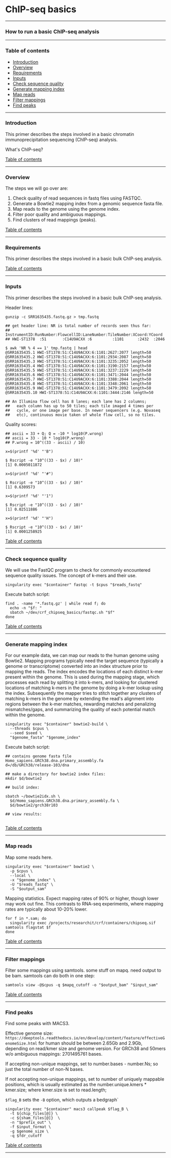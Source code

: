 # ChIP-seq basics

---

### How to run a basic ChIP-seq analysis

---

### Table of contents

- [Introduction](#introduction)
- [Overview](#overview)
- [Requirements](#requirements)
- [Inputs](#inputs)
- [Check sequence quality](#check-sequence-quality)
- [Generate mapping index](#generate-mapping-index)
- [Map reads](#map-reads)
- [Filter mappings](#filter-mappings)
- [Find peaks](#find-peaks)

---

### Introduction

This primer describes the steps involved in a basic chromatin immunoprecipitation sequencing (ChIP-seq) analysis.

What's ChIP-seq?

[Table of contents](#table-of-contents)

---

### Overview

The steps we will go over are:

  1) Check quality of read sequences in fastq files using FASTQC.
  2) Generate a Bowtie2 mapping index from a genomic sequence fasta file.
  3) Map reads to the genome using the genome index.
  4) Filter poor quality and ambiguous mappings.
  5) Find clusters of read mappings (peaks).

[Table of contents](#table-of-contents)

---

### Requirements

This primer describes the steps involved in a basic bulk ChIP-seq analysis.

[Table of contents](#table-of-contents)

---

### Inputs

This primer describes the steps involved in a basic bulk ChIP-seq analysis.

Header lines:

```
gunzip -c SRR1635435.fastq.gz > tmp.fastq

## get header line: NR is total number of records seen thus far:
## InstrumentID:RunNumber:FlowcellID:LaneNumber:TileNumber:XCoord:YCoord
## HWI-ST1378  :51       :C14U9ACXX :6         :1101      :2432  :2046

$ awk 'NR % 4 == 1' tmp.fastq | head
@SRR1635435.1 HWI-ST1378:51:C14U9ACXX:6:1101:2627:2077 length=50
@SRR1635435.2 HWI-ST1378:51:C14U9ACXX:6:1101:2934:2087 length=50
@SRR1635435.3 HWI-ST1378:51:C14U9ACXX:6:1101:3235:2052 length=50
@SRR1635435.4 HWI-ST1378:51:C14U9ACXX:6:1101:3190:2157 length=50
@SRR1635435.5 HWI-ST1378:51:C14U9ACXX:6:1101:3237:2229 length=50
@SRR1635435.6 HWI-ST1378:51:C14U9ACXX:6:1101:3471:2044 length=50
@SRR1635435.7 HWI-ST1378:51:C14U9ACXX:6:1101:3388:2044 length=50
@SRR1635435.8 HWI-ST1378:51:C14U9ACXX:6:1101:3348:2061 length=50
@SRR1635435.9 HWI-ST1378:51:C14U9ACXX:6:1101:3479:2092 length=50
@SRR1635435.10 HWI-ST1378:51:C14U9ACXX:6:1101:3444:2146 length=50

## An Illumina flow cell has 8 lanes; each lane has 2 columns;
##   each column has up to 50 tiles; each tile imaged 4 times per
##   cycle, or one image per base. In newer sequencers (e.g. Novaseq
##   etc), continuous movie taken of whole flow cell, so no tiles.
```

Quality scores:

```
## ascii = 33 + Q; Q = -10 * log10(P.wrong)
## ascii = 33 - 10 * log10(P.wrong)
## P.wrong = 10^((33 - ascii) / 10)

x=$(printf '%d' "'B")

$ Rscript -e "10^((33 - $x) / 10)"
[1] 0.0005011872

x=$(printf '%d' "'#")

$ Rscript -e "10^((33 - $x) / 10)"
[1] 0.6309573

x=$(printf '%d' "'1")

$ Rscript -e "10^((33 - $x) / 10)"
[1] 0.02511886

x=$(printf '%d' "'H")

$ Rscript -e "10^((33 - $x) / 10)"
[1] 0.0001258925
```

[Table of contents](#table-of-contents)

---

### Check sequence quality

We will use the FastQC program to check for commonly encountered sequence quality issues. The concept of k-mers and their use.

```
singularity exec "$container" fastqc -t $cpus "$reads_fastq"
```

Execute batch script:

```
find . -name '*.fastq.gz' | while read f; do
  echo -n "$f: "
  sbatch ~/dev/crf_chipseq_basics/fastqc.sh "$f"
done
```

[Table of contents](#table-of-contents)

---

### Generate mapping index

For our example data, we can map our reads to the human genome using Bowtie2. Mapping programs typically need the target sequence (typically a genome or transcriptome) converted into an index structure prior to mapping the reads. The index encodes the locations of each distinct k-mer present within the genome. This is used during the mapping stage, which processes each read by splitting it into k-mers, and looking for clustered locations of matching k-mers in the genome by doing a k-mer lookup using the index. Subsequently the mapper tries to stitch together any clusters of matching k-mers in the genome by extending the read's alignment into regions between the k-mer matches, rewarding matches and penalizing mismatches/gaps, and summarizing the quality of each potential match within the genome.

```
singularity exec "$container" bowtie2-build \
  --threads $cpus \
  --seed $seed \
  "$genome_fasta" "$genome_index"
```

Execute batch script:

```
## contains genome fasta file Homo_sapiens.GRCh38.dna.primary_assembly.fa
d=/db/GRCh38/release-103/dna

## make a directory for bowtie2 index files:
mkdir $d/bowtie2

## build index:

sbatch ~/bowtie2idx.sh \
  $d/Homo_sapiens.GRCh38.dna.primary_assembly.fa \
  $d/bowtie2/grch38r103

## view results:


```

[Table of contents](#table-of-contents)

---

### Map reads

Map some reads here.

```
singularity exec "$container" bowtie2 \
  -p $cpus \
  --local \
  -x "$genome_index" \
  -U "$reads_fastq" \
  -S "$output_sam"
```

Mapping statistics. Expect mapping rates of 90% or higher, though lower may work out fine. This contrasts to RNA-seq experiments, where mapping rates are typically about 10-20% lower.

```
for f in *.sam; do
  singularity exec /projects/researchit/crf/containers/chipseq.sif samtools flagstat $f
done
```

[Table of contents](#table-of-contents)

---

### Filter mappings

Filter some mappings using samtools. some stuff on mapq. need output to be bam. samtools can do both in one step:

```
samtools view -@$cpus -q $mapq_cutoff -o "$output_bam" "$input_sam"
```

[Table of contents](#table-of-contents)

---

### Find peaks

Find some peaks with MACS3.

Effective genome size:
  `https://deeptools.readthedocs.io/en/develop/content/feature/effectiveGenomeSize.html`
  for human should be between 2.65Gb and 2.9Gb, depending on read/kmer size and genome
  version. For GRCh38 and 50mers w/o ambiguous mappings: 2701495761 bases.

If accepting non-unique mappings, set to number.bases - number.Ns; so just
  the total number of non-N bases.

If not accepting non-unique mappings, set to number of uniquely mappable positions,
  which is usually estimated as the number.unique.kmers * kmer.size; where
    kmer.size is set to read.length;

`$flag_B` sets the `-B` option, which outputs a bedgraph`

```
singularity exec "$container" macs3 callpeak $flag_B \
  -t ${chip_files[@]} \
  -c ${sham_files[@]}  \
  -n "$prefix_out" \
  -f $input_format \
  -g $genome_size \
  -q $fdr_cutoff
```

[Table of contents](#table-of-contents)

---
